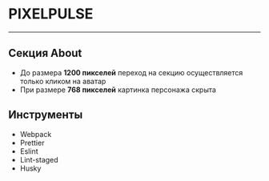 # PIXELPULSE

---

## Секция About

-   До размера **1200 пикселей** переход на секцию осуществляется только кликом на аватар
-   При размере **768 пикселей** картинка персонажа скрыта

## Инструменты

-   Webpack
-   Prettier
-   Eslint
-   Lint-staged
-   Husky
